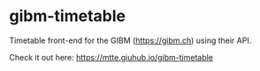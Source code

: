 # gibm-timetable
Timetable front-end for the GIBM (https://gibm.ch) using their API.

Check it out here: https://mtte.giuhub.io/gibm-timetable
